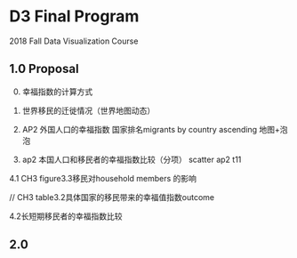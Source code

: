 # D3 Final Program
2018 Fall Data Visualization Course

## 1.0 Proposal
0. 幸福指数的计算方式<br>

1. 世界移民的迁徙情况（世界地图动态）<br>

2. AP2 外国人口的幸福指数 国家排名migrants by country ascending  地图+泡泡<br>

3. ap2 本国人口和移民者的幸福指数比较（分项）    scatter ap2 t11<br>

4.1 CH3 figure3.3移民对household members 的影响<br>

   // CH3 table3.2具体国家的移民带来的幸福值指数outcome<br>

4.2长短期移民者的幸福指数比较</p>

## 2.0
